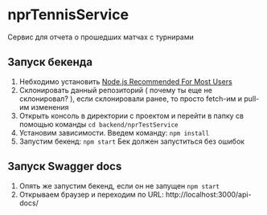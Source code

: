 # nprTennisService
 Сервис для отчета о прошедших матчах с турнирами

## Запуск бекенда
1) Небходимо установить [Node.js Recommended For Most Users](https://nodejs.org/en) 
2) Склонировать данный репозиторий ( почему ты еще не склонировал? ), если склонировали ранее, то просто fetch-им и pull-им изменения
3) Открыть консоль в директории с проектом и перейти в папку св помощью команды ```cd backend/nprTestService```
4) Установим зависимости. Введем команду:  ```npm install```
5) Запустим бекенд: ```npm start```
Бек должен запуститься без ошибок

## Запуск Swagger docs
1) Опять же запустим бекенд, если он не запущен ```npm start```
2) Открываем браузер и переходим по URL: http://localhost:3000/api-docs/
